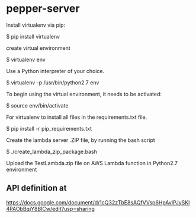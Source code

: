 # pepper-server

Install virtualenv via pip:

$ pip install virtualenv


create virtual environment 

$ virtualenv env


Use a Python interpreter of your choice.

$ virtualenv -p /usr/bin/python2.7 env


To begin using the virtual environment, it needs to be activated:

$ source env/bin/activate


For virtualenv to install all files in the requirements.txt file.

$ pip install -r pip_requirements.txt 


Create the lambda server .ZIP file, by running the bash script

$ ./create_lambda_zip_package.bash 


Upload the TestLambda.zip file on AWS Lambda function in Python2.7 environment

## API definition at 
https://docs.google.com/document/d/1cQ32zTbE8sAQfVVsp6HpAvlPJySKl4PAObBqjY8BICw/edit?usp=sharing
